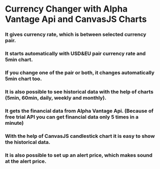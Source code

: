 # Currency Changer with Alpha Vantage Api and CanvasJS Charts

### It gives currency rate, which is between selected currency pair. 
### It starts automatically with USD&EU pair currency rate and 5min chart.
### If you change one of the pair or both, it changes automatically 5min chart too. 
### It is also possible to see historical data with the help of charts (5min, 60min, daily, weekly and monthly).
### It gets the financial data from Alpha Vantage Api. (Because of free trial API you can get financial data only 5 times in a minute)
### With the help of CanvasJS candlestick chart it is easy to show the historical data. 
### It is also possible to set up an alert price, which makes sound at the alert price.
